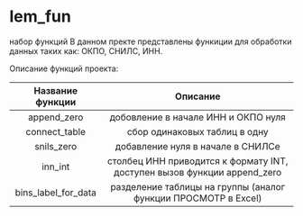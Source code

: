 # lem_fun 
набор функций
В данном пректе представлены функиции для обработки данных таких как: ОКПО, СНИЛС, ИНН.

Описание функций проекта:

| Название функции | Описание |
| :--------------------: | :---------------------: |
| append_zero | добовление в начале ИНН и ОКПО нуля |
| connect_table | сбор одинаковых таблиц в одну |
| snils_zero | добавление нуля в начале в СНИЛСе |
| inn_int | столбец ИНН приводится к формату INT, доступен вызов функции append_zero |
| bins_label_for_data | разделение таблицы на группы (аналог функции ПРОСМОТР в Excel) |
